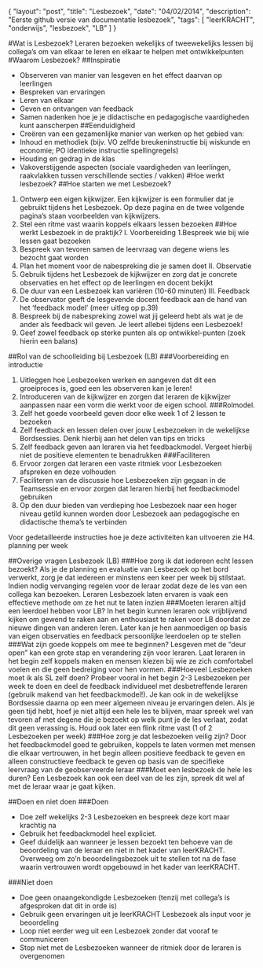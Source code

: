 { "layout": "post", "title": "Lesbezoek", "date": "04/02/2014", "description": "Eerste github versie van documentatie lesbezoek", "tags": [ "leerKRACHT", "onderwijs", "lesbezoek", "LB" ] }

#Wat is Lesbezoek?
Leraren bezoeken wekelijks of tweewekelijks lessen bij collega’s om van elkaar te leren en elkaar te helpen met ontwikkelpunten
#Waarom Lesbezoek?
##Inspiratie
- Observeren van manier van lesgeven en het effect daarvan op leerlingen
- Bespreken van ervaringen
- Leren van elkaar
- Geven en ontvangen van feedback
- Samen nadenken hoe je je didactische en pedagogische vaardigheden kunt aanscherpen
##Eenduidigheid
- Creëren van een gezamenlijke manier van werken op het gebied van:
- Inhoud en methodiek (bijv. VO zelfde breukeninstructie bij wiskunde en economie; PO identieke instructie spellingregels)
- Houding en gedrag in de klas
- Vakoverstijgende aspecten (sociale vaardigheden van leerlingen, raakvlakken tussen verschillende secties / vakken)
#Hoe werkt lesbezoek?
##Hoe starten we met Lesbezoek?
1. Ontwerp een eigen kijkwijzer. Een kijkwijzer is een formulier dat je gebruikt tijdens het Lesbezoek. Op deze pagina en de twee volgende pagina’s staan voorbeelden van kijkwijzers.
2. Stel een ritme vast waarin koppels elkaars lessen bezoeken
##Hoe werkt Lesbezoek in de praktijk?
I. Voorbereiding
1.Bespreek wie bij wie lessen gaat bezoeken
2. Bespreek van tevoren samen de leervraag van degene wiens les bezocht gaat worden
3. Plan het moment voor de nabespreking die je samen doet
II. Observatie
1. Gebruik tijdens het Lesbezoek de kijkwijzer en zorg dat je concrete observaties en het effect op de leerlingen en docent bekijkt
2. De duur van een Lesbezoek kan variëren (10-60 minuten)
III. Feedback
1. De observator geeft de lesgevende docent feedback aan de hand van het ‘feedback model’ (meer uitleg op p.39)
2. Bespreek bij de nabespreking zowel wat jij geleerd hebt als wat je de ander als feedback wil geven. Je leert allebei tijdens een Lesbezoek!
3. Geef zowel feedback op sterke punten als op ontwikkel-punten (zoek hierin een balans)

##Rol van de schoolleiding bij Lesbezoek (LB)
###Voorbereiding en introductie
1. Uitleggen hoe Lesbezoeken werken en aangeven dat dit een groeiproces is, goed een les observeren kan je leren!
2. Introduceren van de kijkwijzer en zorgen dat leraren de kijkwijzer aanpassen naar een vorm die werkt voor de eigen school.
###Rolmodel. 
1. Zelf het goede voorbeeld geven door elke week 1 of 2 lessen te bezoeken
2. Zelf feedback en lessen delen over jouw Lesbezoeken in de wekelijkse Bordsessies. Denk hierbij aan het delen van tips en tricks
3. Zelf feedback geven aan leraren via het feedbackmodel. Vergeet hierbij niet de positieve elementen te benadrukken ###Faciliteren
1. Ervoor zorgen dat leraren een vaste ritmiek voor Lesbezoeken afspreken en deze volhouden
2. Faciliteren van de discussie hoe Lesbezoeken zijn gegaan in de Teamsessie en ervoor zorgen dat leraren hierbij het feedbackmodel gebruiken
3. Op den duur bieden van verdieping hoe Lesbezoek naar een hoger niveau getild kunnen worden door Lesbezoek aan pedagogische en didactische thema’s te verbinden 
 
Voor gedetailleerde instructies hoe je deze activiteiten kan uitvoeren zie H4. planning per week

##Overige vragen Lesbezoek (LB)
###Hoe zorg ik dat iedereen echt lessen bezoekt?
Als je de planning en evaluatie van Lesbezoek op het bord verwerkt, zorg je dat iedereen er minstens een keer per week bij stilstaat. Indien nodig vervanging regelen voor de leraar zodat deze de les van een collega kan bezoeken. Leraren Lesbezoek laten ervaren is vaak een effectieve methode om ze het nut te laten inzien 
###Moeten leraren altijd een leerdoel hebben voor LB?
In het begin kunnen leraren ook vrijblijvend kijken om gewend te raken aan en enthousiast te raken voor LB doordat ze nieuwe dingen van anderen leren. 
Later kan je hen aanmoedigen op basis van eigen observaties en feedback persoonlijke leerdoelen op te stellen
###Wat zijn goede koppels om mee te beginnen?
Lesgeven met de “deur open” kan een grote stap en verandering zijn voor leraren. Laat leraren in het begin zelf koppels maken en mensen kiezen bij wie ze zich comfortabel voelen en die geen bedreiging voor hen vormen.
###Hoeveel Lesbezoeken moet ik als SL zelf doen?
Probeer vooral in het begin 2-3 Lesbezoeken per week te doen en deel de feedback individueel met desbetreffende leraren (gebruik makend van het feedbackmodel!). Je kan ook in de wekelijkse Bordsessie daarna op een meer algemeen niveau je ervaringen delen. Als je geen tijd hebt, hoef je niet altijd een hele les te blijven, maar spreek wel van tevoren af met degene die je bezoekt op welk punt je de les verlaat, zodat dit geen verassing is. Houd ook later een flink ritme vast (1 of 2 Lesbezoeken per week)
###Hoe zorg je dat lesbezoeken veilig zijn?
Door het feedbackmodel goed te gebruiken, koppels te laten vormen met mensen die elkaar vertrouwen, in het begin alleen positieve feedback te geven en alleen constructieve feedback te geven op basis van de specifieke leervraag van de geobserveerde leraar
###Moet een lesbezoek de hele les duren?
Een Lesbezoek kan ook een deel van de les zijn, spreek dit wel af met de leraar waar je gaat kijken.

##Doen en niet doen
###Doen
- Doe zelf wekelijks 2-3 Lesbezoeken en bespreek deze kort maar krachtig na
- Gebruik het feedbackmodel heel expliciet.
- Geef duidelijk aan wanneer je lessen bezoekt ten behoeve van de beoordeling van de leraar en niet in het kader van leerKRACHT. Overweeg om zo’n beoordelingsbezoek uit te stellen tot na de fase waarin vertrouwen wordt opgebouwd in het kader van leerKRACHT.

###Niet doen
- Doe geen onaangekondigde Lesbezoeken (tenzij met collega’s is afgesproken dat dit in orde is)
- Gebruik geen ervaringen uit je leerKRACHT Lesbezoek als input voor je beoordeling
- Loop niet eerder weg uit een Lesbezoek zonder dat vooraf te communiceren
- Stop niet met de Lesbezoeken wanneer de ritmiek door de leraren is overgenomen
